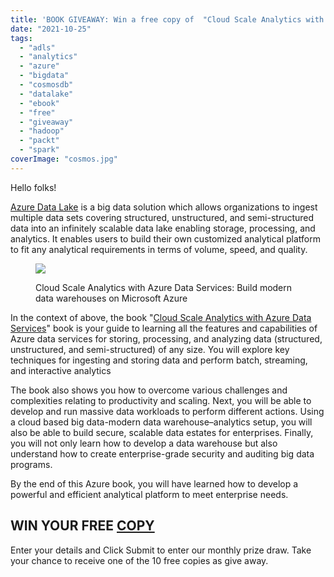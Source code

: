 ```yaml
---
title: 'BOOK GIVEAWAY: Win a free copy of  "Cloud Scale Analytics with Azure Data Services "'
date: "2021-10-25"
tags:
  - "adls"
  - "analytics"
  - "azure"
  - "bigdata"
  - "cosmosdb"
  - "datalake"
  - "ebook"
  - "free"
  - "giveaway"
  - "hadoop"
  - "packt"
  - "spark"
coverImage: "cosmos.jpg"
---
```


Hello folks!

[Azure Data Lake](https://azure.microsoft.com/en-in/solutions/data-lake/) is a big data solution which allows organizations to ingest multiple data sets covering structured, unstructured, and semi-structured data into an infinitely scalable data lake enabling storage, processing, and analytics. It enables users to build their own customized analytical platform to fit any analytical requirements in terms of volume, speed, and quality.

<figure>

[![](https://sajeetharan.wordpress.com/wp-content/uploads/2021/10/cloud-scale-analytics-with-azure-data-services.png?w=619)](https://www.amazon.com/Cloud-Scale-Analytics-Azure-Services/dp/1800562934/?maas=maas_adg_67481E3150DB21080DF715A863452FA7_afap_abs&ref_=aa_maas)

<figcaption>

Cloud Scale Analytics with Azure Data Services: Build modern data warehouses on Microsoft Azure

</figcaption>

</figure>

In the context of above, the book "[Cloud Scale Analytics with Azure Data Services](https://www.amazon.com/Cloud-Scale-Analytics-Azure-Services/dp/1800562934/?maas=maas_adg_67481E3150DB21080DF715A863452FA7_afap_abs&ref_=aa_maas)" book is your guide to learning all the features and capabilities of Azure data services for storing, processing, and analyzing data (structured, unstructured, and semi-structured) of any size. You will explore key techniques for ingesting and storing data and perform batch, streaming, and interactive analytics

The book also shows you how to overcome various challenges and complexities relating to productivity and scaling. Next, you will be able to develop and run massive data workloads to perform different actions. Using a cloud based big data-modern data warehouse–analytics setup, you will also be able to build secure, scalable data estates for enterprises. Finally, you will not only learn how to develop a data warehouse but also understand how to create enterprise-grade security and auditing big data programs.

By the end of this Azure book, you will have learned how to develop a powerful and efficient analytical platform to meet enterprise needs.

## WIN YOUR FREE [COPY](https://www.amazon.com/Cloud-Scale-Analytics-Azure-Services/dp/1800562934/?maas=maas_adg_67481E3150DB21080DF715A863452FA7_afap_abs&ref_=aa_maas)

Enter your details and Click Submit to enter our monthly prize draw. Take your chance to receive one of the 10 free copies as give away.
